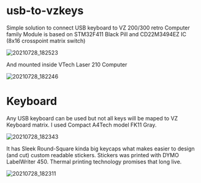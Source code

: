 # usb-to-vzkeys

Simple solution to connect USB keyboard to VZ 200/300 retro Computer family
Module is based on STM32F411 Black Pill and CD22M3494EZ IC (8x16 crosspoint matrix switch)


![20210728_182523](https://user-images.githubusercontent.com/60731947/127741569-66955d94-8b52-42df-a648-5a4f4433acb7.jpg)

And mounted inside VTech Laser 210 Computer

![20210728_182246](https://user-images.githubusercontent.com/60731947/127741604-5f752332-97b8-4389-b7ed-5ffc64ac989e.jpg)

# Keyboard

Any USB keyboard can be used but not all keys will be maped to VZ Keyboard matrix.
I used Compact A4Tech model FK11 Gray. 

![20210728_182343](https://user-images.githubusercontent.com/60731947/127741993-c26454b0-051d-4304-84bf-dbdf8136261d.jpg)

It has Sleek Round-Square kinda big keycaps what makes easier to design (and cut) custom readable stickers.
Stickers was printed with DYMO LabelWriter 450. Thermal printing technology promises that long live. 

![20210728_182311](https://user-images.githubusercontent.com/60731947/127742001-7822fe34-aaf4-4430-bf90-8577afe5ab3a.jpg)



